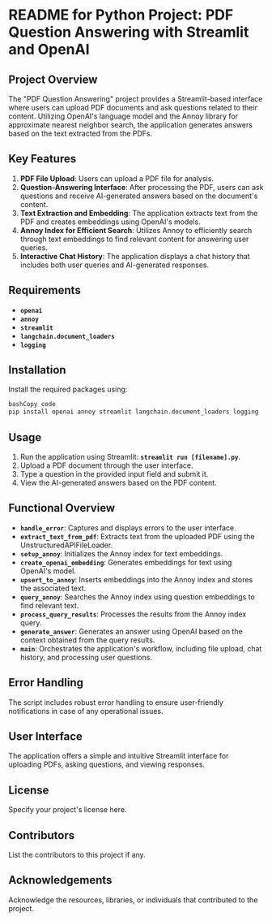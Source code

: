 # **README for Python Project: PDF Question Answering with Streamlit and OpenAI**

## **Project Overview**

The "PDF Question Answering" project provides a Streamlit-based interface where users can upload PDF documents and ask questions related to their content. Utilizing OpenAI's language model and the Annoy library for approximate nearest neighbor search, the application generates answers based on the text extracted from the PDFs.

## **Key Features**

1. **PDF File Upload**: Users can upload a PDF file for analysis.
2. **Question-Answering Interface**: After processing the PDF, users can ask questions and receive AI-generated answers based on the document's content.
3. **Text Extraction and Embedding**: The application extracts text from the PDF and creates embeddings using OpenAI's models.
4. **Annoy Index for Efficient Search**: Utilizes Annoy to efficiently search through text embeddings to find relevant content for answering user queries.
5. **Interactive Chat History**: The application displays a chat history that includes both user queries and AI-generated responses.

## **Requirements**

- **`openai`**
- **`annoy`**
- **`streamlit`**
- **`langchain.document_loaders`**
- **`logging`**

## **Installation**

Install the required packages using:

```bash
bashCopy code
pip install openai annoy streamlit langchain.document_loaders logging
```

## **Usage**

1. Run the application using Streamlit: **`streamlit run [filename].py`**.
2. Upload a PDF document through the user interface.
3. Type a question in the provided input field and submit it.
4. View the AI-generated answers based on the PDF content.

## **Functional Overview**

- **`handle_error`**: Captures and displays errors to the user interface.
- **`extract_text_from_pdf`**: Extracts text from the uploaded PDF using the UnstructuredAPIFileLoader.
- **`setup_annoy`**: Initializes the Annoy index for text embeddings.
- **`create_openai_embedding`**: Generates embeddings for text using OpenAI's model.
- **`upsert_to_annoy`**: Inserts embeddings into the Annoy index and stores the associated text.
- **`query_annoy`**: Searches the Annoy index using question embeddings to find relevant text.
- **`process_query_results`**: Processes the results from the Annoy index query.
- **`generate_answer`**: Generates an answer using OpenAI based on the context obtained from the query results.
- **`main`**: Orchestrates the application's workflow, including file upload, chat history, and processing user questions.

## **Error Handling**

The script includes robust error handling to ensure user-friendly notifications in case of any operational issues.

## **User Interface**

The application offers a simple and intuitive Streamlit interface for uploading PDFs, asking questions, and viewing responses.

## **License**

Specify your project's license here.

## **Contributors**

List the contributors to this project if any.

## **Acknowledgements**

Acknowledge the resources, libraries, or individuals that contributed to the project.
